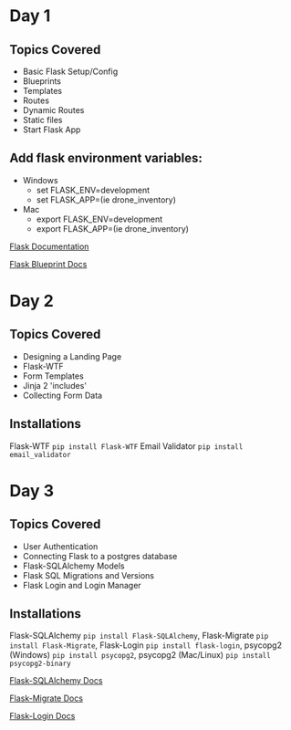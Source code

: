 # Day 1
## Topics Covered
- Basic Flask Setup/Config
- Blueprints
- Templates
- Routes
- Dynamic Routes
- Static files
- Start Flask App

## Add flask environment variables:

- Windows
  - set FLASK_ENV=development
  - set FLASK_APP=<NAME-OF-PROJECT>(ie drone_inventory)
- Mac
  - export FLASK_ENV=development
  - export FLASK_APP=<NAME-OF-PROJECT>(ie drone_inventory)
 
[Flask Documentation](https://flask.palletsprojects.com/en/1.1.x/)

[Flask Blueprint Docs](https://flask.palletsprojects.com/en/1.1.x/blueprints/)

# Day 2
## Topics Covered
- Designing a Landing Page
- Flask-WTF
- Form Templates
- Jinja 2 'includes'
- Collecting Form Data

## Installations
Flask-WTF `pip install Flask-WTF` Email Validator `pip install email_validator`

# Day 3
## Topics Covered
- User Authentication
- Connecting Flask to a postgres database
- Flask-SQLAlchemy Models
- Flask SQL Migrations and Versions
- Flask Login and Login Manager

## Installations
Flask-SQLAlchemy `pip install Flask-SQLAlchemy`, Flask-Migrate `pip install Flask-Migrate`, 
Flask-Login `pip install flask-login`, psycopg2 (Windows) `pip install psycopg2`, psycopg2 (Mac/Linux) `pip install psycopg2-binary`

[Flask-SQLAlchemy Docs](https://flask-sqlalchemy.palletsprojects.com/en/2.x/)

[Flask-Migrate Docs](https://flask-migrate.readthedocs.io/en/latest/)

[Flask-Login Docs](https://flask-login.readthedocs.io/en/latest/)

